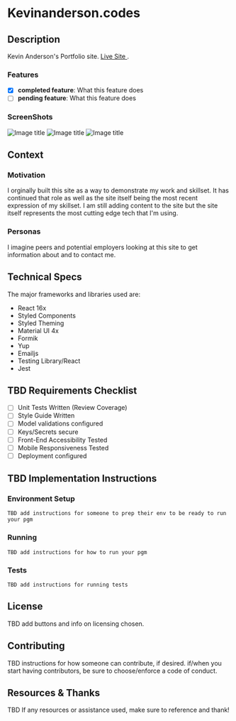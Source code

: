 
# Kevinanderson.codes

## Description
Kevin Anderson's Portfolio site. [Live Site ](https://kevinanderson.codes).

### Features
- [x] **completed feature**: What this feature does
- [ ] **pending feature**: What this feature does
 
### ScreenShots
![Image title](imagelink.jpg)
![Image title](imagelink.jpg)
![Image title](imagelink.jpg)

## Context
### Motivation
I orginally built this site as a way to demonstrate my work and skillset.  It has continued that role as well as the site itself being the most recent expression of my skillset.  I am still adding content to the site but the site itself represents the most cutting edge tech that I'm using.

### Personas
I imagine peers and potential employers looking at this site to get information about and to contact me.  


## Technical Specs 
The major frameworks and libraries used are:
- React 16x
- Styled Components
- Styled Theming
- Material UI 4x
- Formik
- Yup
- Emailjs
- Testing Library/React
- Jest


## TBD Requirements Checklist 
- [ ] Unit Tests Written (Review Coverage)
- [ ] Style Guide Written
- [ ] Model validations configured
- [ ] Keys/Secrets secure
- [ ] Front-End Accessibility Tested
- [ ] Mobile Responsiveness Tested
- [ ] Deployment configured

## TBD Implementation Instructions
### Environment Setup
```
TBD add instructions for someone to prep their env to be ready to run your pgm
```
### Running
```
TBD add instructions for how to run your pgm
```
### Tests
```
TBD add instructions for running tests
```
## License
TBD add buttons and info on licensing chosen. 

## Contributing
TBD instructions for how someone can contribute, if desired. 
if/when you start having contributors, be sure to choose/enforce a code of conduct.

## Resources & Thanks
TBD If any resources or assistance used, make sure to reference and thank!
